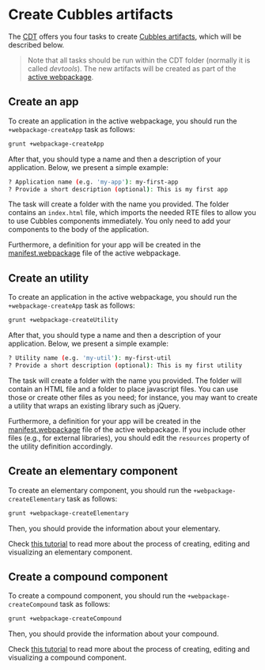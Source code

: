 # Create Cubbles artifacts

The [CDT](../README.md) offers you four tasks to create [Cubbles artifacts](../../terms-and-concepts/artifacts.md), which will be described below.

> Note that all tasks should be run within the CDT folder (normally it is called *devtools*). The new artifacts will be created as part of the [active webpackage](change-active-webpackage.md).

## Create an app

To create an application in the active webpackage, you should run the `+webpackage-createApp` task as follows:

```bash
grunt +webpackage-createApp
```

After that, you should type a name and then a description of your application. Below, we present a simple example:

```bash
? Application name (e.g. 'my-app'): my-first-app
? Provide a short description (optional): This is my first app
```

The task will create a folder with the name you provided. The folder contains an `index.html` file, which imports the needed RTE files to allow you to use Cubbles components immediately. You only need to add your components to the body of the application.

Furthermore, a definition for your app will be created in the [manifest.webpackage](../../terms-and-concepts/webpackage.md#the-manifest-webpackage-file) file of the active webpackage.

## Create an utility

To create an application in the active webpackage, you should run the `+webpackage-createApp` task as follows:

```bash
grunt +webpackage-createUtility
```

After that, you should type a name and then a description of your application. Below, we present a simple example:

```bash
? Utility name (e.g. 'my-util'): my-first-util
? Provide a short description (optional): This is my first utility
```

The task will create a folder with the name you provided. The folder will contain an HTML file and a folder to place javascript files. You can use those or create other files as you need; for instance, you may want to create a utility that wraps an existing library such as jQuery.

Furthermore, a definition for your app will be created in the [manifest.webpackage](../../terms-and-concepts/webpackage.md#the-manifest-webpackage-file) file of the active webpackage. If you include other files (e.g., for external libraries), you should edit the `resources` property of the utility definition accordingly.

## Create an elementary component

To create an elementary component, you should run the `+webpackage-createElementary` task as follows:

```bash
grunt +webpackage-createElementary
```

Then, you should provide the information about your elementary.

Check [this tutorial](../../first-steps/create-elementary) to read more about the process of creating, editing and visualizing an elementary component.

## Create a compound component

To create a compound component, you should run the `+webpackage-createCompound` task as follows:

```bash
grunt +webpackage-createCompound
```

Then, you should provide the information about your compound.

Check [this tutorial](../../first-steps/create-compound/README.md) to read more about the process of creating, editing and visualizing a compound component.